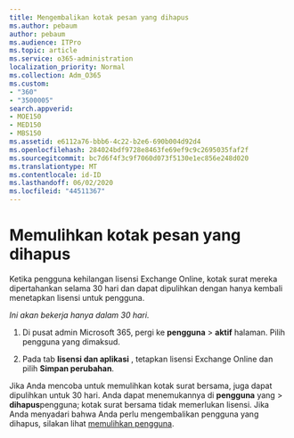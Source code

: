 ```yaml
---
title: Mengembalikan kotak pesan yang dihapus
ms.author: pebaum
author: pebaum
ms.audience: ITPro
ms.topic: article
ms.service: o365-administration
localization_priority: Normal
ms.collection: Adm_O365
ms.custom:
- "360"
- "3500005"
search.appverid:
- MOE150
- MED150
- MBS150
ms.assetid: e6112a76-bbb6-4c22-b2e6-690b004d92d4
ms.openlocfilehash: 284024bdf9728e8463fe69ef9c9c2695035faf2f
ms.sourcegitcommit: bc7d6f4f3c9f7060d073f5130e1ec856e248d020
ms.translationtype: MT
ms.contentlocale: id-ID
ms.lasthandoff: 06/02/2020
ms.locfileid: "44511367"
---
```

# <a name="restore-a-deleted-mailbox"></a>Memulihkan kotak pesan yang dihapus

Ketika pengguna kehilangan lisensi Exchange Online, kotak surat mereka dipertahankan selama 30 hari dan dapat dipulihkan dengan hanya kembali menetapkan lisensi untuk pengguna.
  
 *Ini akan bekerja hanya dalam 30 hari.*  
  
1. Di pusat admin Microsoft 365, pergi ke **pengguna** \> **aktif** halaman. Pilih pengguna yang dimaksud.

2. Pada tab **lisensi dan aplikasi** , tetapkan lisensi Exchange Online dan pilih **Simpan perubahan**.

Jika Anda mencoba untuk memulihkan kotak surat bersama, juga dapat dipulihkan untuk 30 hari. Anda dapat menemukannya di **pengguna** yang \> **dihapus**pengguna; kotak surat bersama tidak memerlukan lisensi. Jika Anda menyadari bahwa Anda perlu mengembalikan pengguna yang dihapus, silakan lihat [memulihkan pengguna](https://docs.microsoft.com/microsoft-365/admin/add-users/restore-user).
  